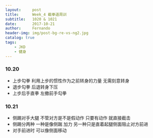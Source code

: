```yaml
---
layout:     post
title:      Week_4 截拳道周训
subtitle:   1020 & 1021
date:       2017-10-21
author:     Fernando
header-img: img/post-bg-re-vs-ng2.jpg
catalog: true
tags:
    - JKD
    - 健身
---
```


### 10.20 
* 上步勾拳  利用上步的惯性作为之前转身的力量 无需刻意转身
* 退步勾拳 后退转身下压
* 上步后手直拳 左撤前手勾拳

### 10.21
* 侧踢对手大腿 不管对方是不是假动作 只要有动作 就直接截击
* 侧踢分两种 一种是像侧踹 加力 另一种只是直着起腿侧面阻止对方前进
* 对手前进时 可以像侧面移动
